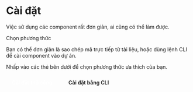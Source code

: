 # Cài đặt

Việc sử dụng các component rất đơn giản, ai cũng có thể làm được.

Chọn phương thức

Bạn có thể đơn giản là sao chép mã trực tiếp từ tài liệu, hoặc dùng lệnh CLI để cài component vào dự án.

Nhấp vào các thẻ bên dưới để chọn phương thức ưa thích của bạn.

<div style="display:flex; gap:12px; flex-wrap:wrap; margin: 16px 0;">
<!-- ./manual-installation -->
  <a href="/" style="display:inline-block; padding:10px 16px; border-radius:10px; background:var(--vp-c-brand); color:#fff; text-decoration:none; font-weight:600;">Cài đặt thủ công</a>
  <a href="./cli-installation" style="display:inline-block; padding:10px 16px; border-radius:10px; background:var(--vp-c-bg-soft); color:var(--vp-c-text-1); border:1px solid var(--vp-c-divider); text-decoration:none; font-weight:600;">Cài đặt bằng CLI</a>
</div>
